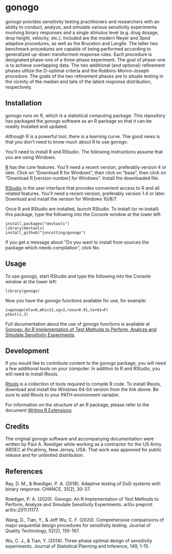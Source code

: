 # gonogo
gonogo provides sensitivity testing practitioners and researchers
with an ability to conduct, analyze, and simulate various sensitivity experiments 
involving binary responses and a single stimulus level (e.g. drug dosage, drop height,
velocity, etc.). Included are the modern Neyer and 3pod adaptive procedures, as well as
the Bruceton and Langlie. The latter two benchmark procedures are capable of being
performed according to generalized up-down transformed-response rules. Each procedure
is designated phase-one of a three-phase experiment. The goal of phase-one is to
achieve overlapping data. The two additional (and optional) refinement phases utilize
the D-optimal criteria and the Robbins-Monro-Joseph procedure. The goals of the two
refinement phases are to situate testing in the vicinity of the median and tails of the 
latent response distribution, respectively.

## Installation

gonogo runs on R, which is a statistical computing package. This repository has packaged 
the gonogo software as an R package so that it can be readily installed and updated.

Although R is a powerful tool, there is a learning curve. The good news is that you don't
need to know much about R to use gonogo.

You'll need to install R and RStudio. The following instructions assume that you are
using Windows. 

[R](https://cran.rstudio.com) has the core features. You'll need a recent version, 
preferably version 4 or later. Click on “Download R for Windows”, then click on “base”, 
then click on “Download R [version number] for Windows”. Install the downloaded file. 

[RStudio](https://rstudio.com/products/rstudio/download/#download) is the user interface
that provides convenient access to R and all related features. You'll need a recent version,
preferably version 1.4 or later. Download and install the version for Windows 10/8/7. 

Once R and RStudio are installed, launch RStudio. To install (or re-install) this package,
type the following into the Console window at the lower left:

    install.packages("devtools")
    library(devtools)
    install_github("joncutting/gonogo")
    
If you get a message about "Do you want to install from sources the package which needs 
compilation", click No.
    
## Usage

To use gonogo, start RStudio and type the following into the Console window at the lower left:

    library(gonogo)

Now you have the gonogo functions available for use, for example:

    z=gonogo(mlo=0,mhi=22,sg=3,reso=0.01,term1=F)
    ptest(z,3)

Full documentation about the use of gonogo functions is available at [Gonogo: An R Implementation of Test Methods to Perform, Analyze and Simulate Sensitivity Experiments](https://arxiv.org/abs/2011.11177).

## Development

If you would like to contribute content to the gonogo package, you will need a few
additional tools on your computer. In addition to R and RStudio, you will need
to install Rtools.

[Rtools](https://cran.r-project.org/bin/windows/Rtools/) is a collection of tools required
to compile R code. To install Rtools, download and install the Windows 64-bit version
from the link above. Be sure to add Rtools to your PATH environment variable.

For information on the structure of an R package, please refer to the document [Writing R Extensions](https://cran.r-project.org/doc/manuals/r-release/R-exts.html).

## Credits

The original gonogo software and accompanying documentation were written by Paul A. Roediger while
working as a contractor for the US Army ARDEC at Picatinny, New Jersey, USA. That work was approved 
for public release and for unlimited distribution. 

## References

Ray, D. M., & Roediger, P. A. (2018). Adaptive testing of DoD systems with binary response. CHANCE, 31(2), 30-37.

Roediger, P. A. (2020). Gonogo: An R Implementation of Test Methods to Perform, Analyze and Simulate Sensitivity Experiments. arXiv preprint arXiv:2011.11177.

Wang, D., Tian, Y., & Jeff Wu, C. F. (2020). Comprehensive comparisons of major sequential design procedures for sensitivity testing. Journal of Quality Technology, 52(2), 155-167.

Wu, C. J., & Tian, Y. (2014). Three-phase optimal design of sensitivity experiments. Journal of Statistical Planning and Inference, 149, 1-15.
